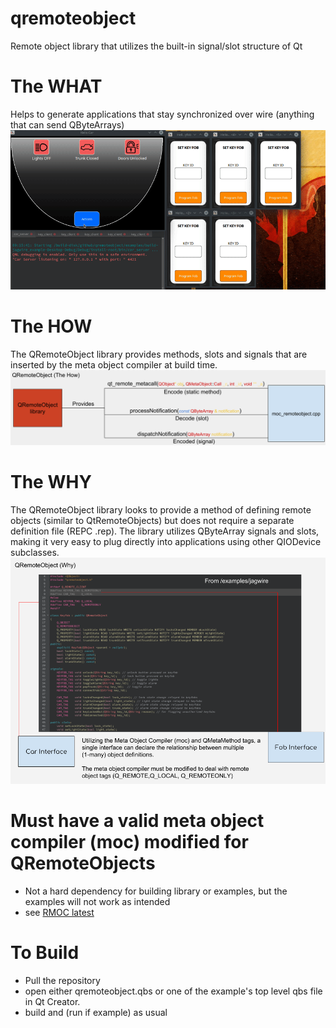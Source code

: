 # qremoteobject
Remote object library that utilizes the built-in signal/slot structure of Qt

# The WHAT
Helps to generate applications that stay synchronized over wire (anything that can send QByteArrays)
![Jagwire Example](/docs/jagwire-example.gif)

# The HOW
The QRemoteObject library provides methods, slots and signals that are inserted by the meta object compiler at build time.
![QRemoteObject HOW](/docs/QRemoteObject(How).png)

# The WHY
The QRemoteObject library looks to provide a method of defining remote objects (similar to QtRemoteObjects) but does not require a separate definition file (REPC .rep). The library utilizes QByteArray signals and slots, making it very easy to plug directly into applications using other QIODevice subclasses.
![QRemoteObject HOW](/docs/QRemoteObject(Why).png)

# Must have a valid meta object compiler (moc)  modified for QRemoteObjects
   - Not a hard dependency for building library or examples, but the examples will not work as intended
   - see [RMOC latest](https://github.com/Tpimp/rmoc/tree/5.12)

# To Build

 - Pull the repository
 - open either qremoteobject.qbs or one of the example's top level qbs file in Qt Creator.
 - build and (run if example) as usual
